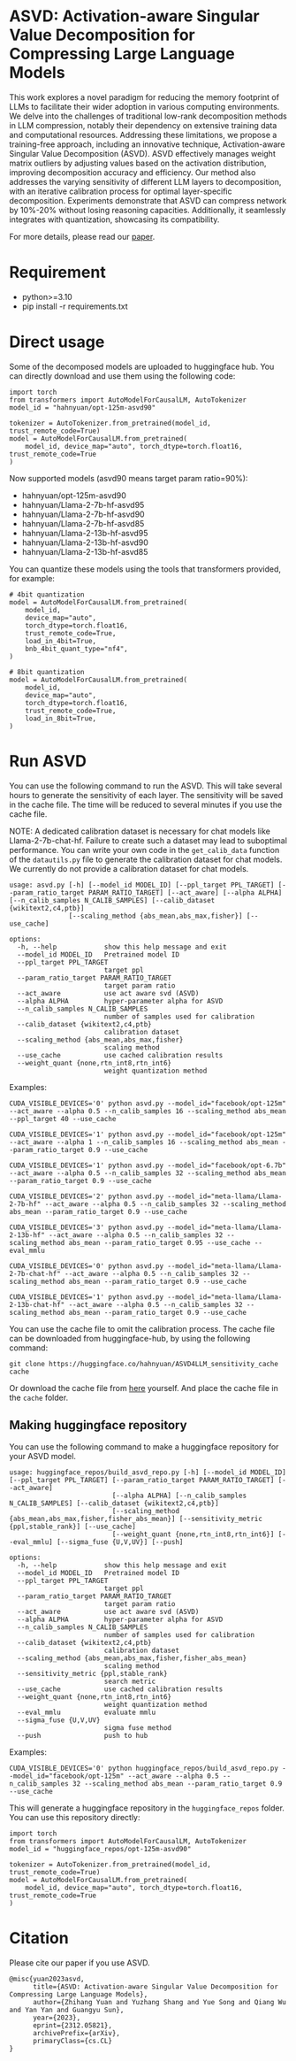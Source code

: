 # ASVD: Activation-aware Singular Value Decomposition for Compressing Large Language Models

This work explores a novel paradigm for reducing the memory footprint of LLMs to facilitate their wider adoption in various computing environments. We delve into the challenges of traditional low-rank decomposition methods in LLM compression, notably their dependency on extensive training data and computational resources. Addressing these limitations, we propose a training-free approach, including an innovative technique, Activation-aware Singular Value Decomposition (ASVD). ASVD effectively manages weight matrix outliers by adjusting values based on the activation distribution, improving decomposition accuracy and efficiency. Our method also addresses the varying sensitivity of different LLM layers to decomposition, with an iterative calibration process for optimal layer-specific decomposition. Experiments demonstrate that ASVD can compress network by 10\%-20\% without losing reasoning capacities. Additionally, it seamlessly integrates with quantization, showcasing its compatibility.

For more details, please read our [paper](https://arxiv.org/abs/2312.05821).

# Requirement
- python>=3.10
- pip install -r requirements.txt

# Direct usage

Some of the decomposed models are uploaded to huggingface hub. You can directly download and use them using the following code:

```python3
import torch
from transformers import AutoModelForCausalLM, AutoTokenizer
model_id = "hahnyuan/opt-125m-asvd90"

tokenizer = AutoTokenizer.from_pretrained(model_id, trust_remote_code=True)
model = AutoModelForCausalLM.from_pretrained(
    model_id, device_map="auto", torch_dtype=torch.float16, trust_remote_code=True
)
```

Now supported models (asvd90 means target param ratio=90%):
- hahnyuan/opt-125m-asvd90 
- hahnyuan/Llama-2-7b-hf-asvd95
- hahnyuan/Llama-2-7b-hf-asvd90
- hahnyuan/Llama-2-7b-hf-asvd85
- hahnyuan/Llama-2-13b-hf-asvd95
- hahnyuan/Llama-2-13b-hf-asvd90
- hahnyuan/Llama-2-13b-hf-asvd85

You can quantize these models using the tools that transformers provided, for example:
```python3
# 4bit quantization
model = AutoModelForCausalLM.from_pretrained(
    model_id,
    device_map="auto",
    torch_dtype=torch.float16,
    trust_remote_code=True,
    load_in_4bit=True,
    bnb_4bit_quant_type="nf4",
)

# 8bit quantization
model = AutoModelForCausalLM.from_pretrained(
    model_id,
    device_map="auto",
    torch_dtype=torch.float16,
    trust_remote_code=True,
    load_in_8bit=True,
)
```

# Run ASVD

You can use the following command to run the ASVD. This will take several hours to generate the sensitivity of each layer. The sensitivity will be saved in the cache file. 
The time will be reduced to several minutes if you use the cache file.

NOTE: A dedicated calibration dataset is necessary for chat models like Llama-2-7b-chat-hf. Failure to create such a dataset may lead to suboptimal performance. You can write your own code in the `get_calib_data` function of the `datautils.py` file to generate the calibration dataset for chat models. We currently do not provide a calibration dataset for chat models.

```
usage: asvd.py [-h] [--model_id MODEL_ID] [--ppl_target PPL_TARGET] [--param_ratio_target PARAM_RATIO_TARGET] [--act_aware] [--alpha ALPHA] [--n_calib_samples N_CALIB_SAMPLES] [--calib_dataset {wikitext2,c4,ptb}]
               [--scaling_method {abs_mean,abs_max,fisher}] [--use_cache]

options:
  -h, --help            show this help message and exit
  --model_id MODEL_ID   Pretrained model ID
  --ppl_target PPL_TARGET
                        target ppl
  --param_ratio_target PARAM_RATIO_TARGET
                        target param ratio
  --act_aware           use act aware svd (ASVD)
  --alpha ALPHA         hyper-parameter alpha for ASVD
  --n_calib_samples N_CALIB_SAMPLES
                        number of samples used for calibration
  --calib_dataset {wikitext2,c4,ptb}
                        calibration dataset
  --scaling_method {abs_mean,abs_max,fisher}
                        scaling method
  --use_cache           use cached calibration results
  --weight_quant {none,rtn_int8,rtn_int6}
                        weight quantization method
```


Examples:
```
CUDA_VISIBLE_DEVICES='0' python asvd.py --model_id="facebook/opt-125m" --act_aware --alpha 0.5 --n_calib_samples 16 --scaling_method abs_mean --ppl_target 40 --use_cache

CUDA_VISIBLE_DEVICES='1' python asvd.py --model_id="facebook/opt-125m" --act_aware --alpha 1 --n_calib_samples 16 --scaling_method abs_mean --param_ratio_target 0.9 --use_cache

CUDA_VISIBLE_DEVICES='1' python asvd.py --model_id="facebook/opt-6.7b" --act_aware --alpha 0.5 --n_calib_samples 32 --scaling_method abs_mean --param_ratio_target 0.9 --use_cache

CUDA_VISIBLE_DEVICES='2' python asvd.py --model_id="meta-llama/Llama-2-7b-hf" --act_aware --alpha 0.5 --n_calib_samples 32 --scaling_method abs_mean --param_ratio_target 0.9 --use_cache

CUDA_VISIBLE_DEVICES='3' python asvd.py --model_id="meta-llama/Llama-2-13b-hf" --act_aware --alpha 0.5 --n_calib_samples 32 --scaling_method abs_mean --param_ratio_target 0.95 --use_cache --eval_mmlu

CUDA_VISIBLE_DEVICES='0' python asvd.py --model_id="meta-llama/Llama-2-7b-chat-hf" --act_aware --alpha 0.5 --n_calib_samples 32 --scaling_method abs_mean --param_ratio_target 0.9 --use_cache

CUDA_VISIBLE_DEVICES='1' python asvd.py --model_id="meta-llama/Llama-2-13b-chat-hf" --act_aware --alpha 0.5 --n_calib_samples 32 --scaling_method abs_mean --param_ratio_target 0.9 --use_cache

```

You can use the cache file to omit the calibration process. The cache file can be downloaded from huggingface-hub, by using the following command:
```
git clone https://huggingface.co/hahnyuan/ASVD4LLM_sensitivity_cache cache
```
Or download the cache file from [here](https://huggingface.co/hahnyuan/ASVD4LLM_sensitivity_cache/tree/main) yourself. And place the cache file in the `cache` folder.

## Making huggingface repository

You can use the following command to make a huggingface repository for your ASVD model. 

```
usage: huggingface_repos/build_asvd_repo.py [-h] [--model_id MODEL_ID] [--ppl_target PPL_TARGET] [--param_ratio_target PARAM_RATIO_TARGET] [--act_aware]
                          [--alpha ALPHA] [--n_calib_samples N_CALIB_SAMPLES] [--calib_dataset {wikitext2,c4,ptb}]
                          [--scaling_method {abs_mean,abs_max,fisher,fisher_abs_mean}] [--sensitivity_metric {ppl,stable_rank}] [--use_cache]
                          [--weight_quant {none,rtn_int8,rtn_int6}] [--eval_mmlu] [--sigma_fuse {U,V,UV}] [--push]

options:
  -h, --help            show this help message and exit
  --model_id MODEL_ID   Pretrained model ID
  --ppl_target PPL_TARGET
                        target ppl
  --param_ratio_target PARAM_RATIO_TARGET
                        target param ratio
  --act_aware           use act aware svd (ASVD)
  --alpha ALPHA         hyper-parameter alpha for ASVD
  --n_calib_samples N_CALIB_SAMPLES
                        number of samples used for calibration
  --calib_dataset {wikitext2,c4,ptb}
                        calibration dataset
  --scaling_method {abs_mean,abs_max,fisher,fisher_abs_mean}
                        scaling method
  --sensitivity_metric {ppl,stable_rank}
                        search metric
  --use_cache           use cached calibration results
  --weight_quant {none,rtn_int8,rtn_int6}
                        weight quantization method
  --eval_mmlu           evaluate mmlu
  --sigma_fuse {U,V,UV}
                        sigma fuse method
  --push                push to hub
```

Examples:
```
CUDA_VISIBLE_DEVICES='0' python huggingface_repos/build_asvd_repo.py --model_id="facebook/opt-125m" --act_aware --alpha 0.5 --n_calib_samples 32 --scaling_method abs_mean --param_ratio_target 0.9 --use_cache
```

This will generate a huggingface repository in the `huggingface_repos` folder. You can use this repository directly:
```python3
import torch
from transformers import AutoModelForCausalLM, AutoTokenizer
model_id = "huggingface_repos/opt-125m-asvd90"

tokenizer = AutoTokenizer.from_pretrained(model_id, trust_remote_code=True)
model = AutoModelForCausalLM.from_pretrained(
    model_id, device_map="auto", torch_dtype=torch.float16, trust_remote_code=True
)
```

# Citation

Please cite our paper if you use ASVD.

```
@misc{yuan2023asvd,
      title={ASVD: Activation-aware Singular Value Decomposition for Compressing Large Language Models}, 
      author={Zhihang Yuan and Yuzhang Shang and Yue Song and Qiang Wu and Yan Yan and Guangyu Sun},
      year={2023},
      eprint={2312.05821},
      archivePrefix={arXiv},
      primaryClass={cs.CL}
}
```
